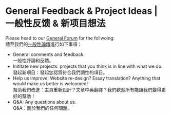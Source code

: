 # General Feedback &amp; Project Ideas | 一般性反馈 &amp;  新项目想法
Please head to our [General Forum](https://github.com/wujimacha/General/discussions) for the follwoing:
<br>請至我們的[一般性論壇](https://github.com/wujimacha/General/discussions)進行如下事項：
- General comments and feedback.
  <br>一般性評論和反饋。
- Inititate new projects: projects that you think is in line with what we do.
  <br>發起新項目：發起您認爲符合我們調性的項目。
- Help us improve: Website re-design? Essay translation? Anything that would make us better is welcomed!
  <br>幫助我們改進：主頁重新設計？文章中英翻譯？我們歡迎所有能讓我們變得更好的幫助！
- Q&A: Any questions about us.
  <br>Q&A：關於我們的任何問題。
